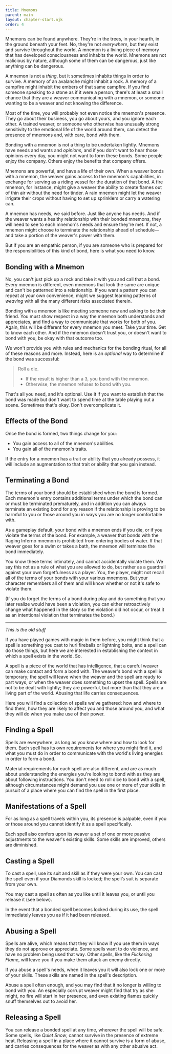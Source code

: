 ```yaml
---
title: Mnemons
parent: main
layout: chapter-start.njk
order: 4
---
```


Mnemons can be found anywhere. They're in the trees, in your hearth, in the ground beneath your feet. No, they're not *everywhere*, but they exist and survive throughout the world. A mnemon is a living piece of memory that has developed consciousness and inhabits the world. Mnemons are not malicious by nature, although some of them can be dangerous, just like anything can be dangerous.

A mnemon is not a *thing*, but it sometimes inhabits things in order to survive. A memory of an avalanche might inhabit a rock. A memory of a campfire might inhabit the embers of that same campfire. If you find someone speaking to a stone as if it were a person, there's at least a small chance that they are a weaver communicating with a mnemon, or someone wanting to be a weaver and not knowing the difference.

Most of the time, you will probably not even notice the mnemon's presence. They go about their business, you go about yours, and you ignore each other. A trained weaver, or someone who otherwise has unusually strong sensitivity to the emotional life of the world around them, can detect the presence of mnemons and, with care, bond with them.

Bonding with a mnemon is not a thing to be undertaken lightly. Mnemons have needs and wants and *opinions*, and if you don't want to hear those opinions every day, you might not want to form these bonds. Some people enjoy the company. Others enjoy the benefits that company offers.

Mnemons are powerful, and have a life of their own. When a weaver bonds with a mnemon, the weaver gains access to the mnemon's capabilities, in exchange for serving as a riding vessel for the duration of that bond. A fire mnemon, for instance, might give a weaver the ability to create flames out of thin air without the need for tinder. A rain mnemon might let the weaver irrigate their crops without having to set up sprinklers or carry a watering can.

A mnemon has needs, we said before. Just like anyone has needs. And if the weaver wants a healthy relationship with their bonded mnemons, they will need to see to each mnemon's needs and ensure they're met. If not, a mnemon might choose to terminate the relationship ahead of schedule—and take a portion of the weaver's power with them.

But if you are an empathic person, if you are someone who is prepared for the responsibilities of this kind of bond, here is what you need to know.

## Bonding with a Mnemon
No, you can't just pick up a rock and take it with you and call that a bond. Every mnemon is different, even mnemons that look the same are unique and can't be patterned into a relationship. If you want a pattern you can repeat at your own convenience, might we suggest learning patterns of *weaving* with all the many different risks associated therein.

Bonding with a mnemon is like meeting someone new and asking to be their friend. You must show respect in a way the mnemon both understands and appreciates, and find a way to communicate that works for both of you. Again, this will be different for every mnemon you meet. Take your time. Get to know each other. And if the mnemon doesn't trust you, or doesn't want to bond with you, be okay with that outcome too.

We won't provide you with rules and mechanics for the bonding ritual, for all of these reasons and more. Instead, here is an *optional* way to determine if the bond was successful:

> Roll a die.
> - If the result is higher than a 3, you bond with the mnemon. 
> - Otherwise, the mnemon refuses to bond with you.

That's all you need, and it's optional. Use it if you want to establish that the bond was made but don't want to spend time at the table playing out a scene. Sometimes that's okay. Don't overcomplicate it.

## Effects of the Bond
Once the bond is formed, two things change for you:
- You gain access to all of the mnemon's abilities.
- You gain all of the mnemon's traits.

If the entry for a mnemon has a trait or ability that you already possess, it will include an augmentation to that trait or ability that you gain instead.

## Terminating a Bond
The terms of your bond should be established when the bond is formed. Each mnemon's entry contains additional terms under which the bond can or must be terminated prematurely, and in addition you can always terminate an existing bond for any reason if the relationship is proving to be harmful to you or those around you in ways you are no longer comfortable with.

As a gameplay default, your bond with a mnemon ends if you die, or if you violate the terms of the bond. For example, a weaver that bonds with the Raging Inferno mnemon is prohibited from entering bodies of water. If that weaver goes for a swim or takes a bath, the mnemon will terminate the bond immediately.

You know these terms intimately, and cannot accidentally violate them. We say this not as a rule of what you are allowed to do, but rather as a guardrail against your own forgetfulness as a player. You, the player, might not recall all of the terms of your bonds with your various mnemons. But your character remembers all of them and will know whether or not it's safe to violate them.

(If you do forget the terms of a bond during play and do something that you later realize would have been a violation, you can either retroactively change what happened in the story so the violation did not occur, or treat it as an intentional violation that terminates the bond.)


***
*This is the old stuff*

If you have played games with magic in them before, you might think that a spell is something you cast to hurl fireballs or lightning bolts, and a spell can do those things, but here we are interested in establishing the context in which a spell exists in the world. So.

A spell is a piece of the world that has intelligence, that a careful weaver can make contact and form a bond with. The weaver's bond with a spell is temporary; the spell will leave when the weaver and the spell are ready to part ways, or when the weaver does something to upset the spell. Spells are not to be dealt with lightly; they are powerful, but more than that they are a living part of the world. Abusing that life carries consequences.

Here you will find a collection of spells we've gathered: how and where to find them, how they are likely to affect you and those around you, and what they will do when you make use of their power.

## Finding a Spell
Spells are everywhere, as long as you know where and how to look for them. Each spell has its own requirements for where you might find it, and what you must do in order to communicate with the world's living energies in order to form a bond.

Material requirements for each spell are also different, and are as much about understanding the energies you're looking to bond with as they are about following instructions. You don't need to roll dice to bond with a spell, although circumstances might demand you use one or more of your skills in pursuit of a place where you can find the spell in the first place.

## Manifestations of a Spell
For as long as a spell travels within you, its presence is palpable, even if you or those around you cannot identify it as a spell specifically.

Each spell also confers upon its weaver a set of one or more passive adjustments to the weaver's existing skills. Some skills are improved, others are diminished.

## Casting a Spell
To cast a spell, use its suit and skill as if they were your own. You can cast the spell even if your Diamonds skill is locked; the spell’s suit is separate from your own.

You may cast a spell as often as you like until it leaves you, or until you release it (see below).

In the event that a bonded spell becomes locked during its use, the spell immediately leaves you as if it had been released.

## Abusing a Spell
Spells are alive, which means that they will know if you use them in ways they do not approve or appreciate. Some spells want to do violence, and have no problem being used that way. Other spells, like the *Flickering Flame*, will leave you if you make them attack an enemy directly.

If you abuse a spell's needs, when it leaves you it will also lock one or more of your skills. These skills are named in the spell's description.

Abuse a spell often enough, and you may find that it no longer is willing to bond with you. An especially corrupt weaver might find that try as she might, no fire will start in her presence, and even existing flames quickly snuff themselves out to avoid her.

## Releasing a Spell
You can release a bonded spell at any time, wherever the spell will be safe. Some spells, like *Quiet Snow*, cannot survive in the presence of extreme heat. Releasing a spell in a place where it cannot survive is a form of abuse, and carries consequences for the weaver as with any other abusive act.